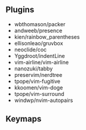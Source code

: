 ## Plugins
- wbthomason/packer
- andweeb/presence
- kien/rainbow_parentheses
- ellisonleao/gruvbox
- neoclide/coc
- Yggdroot/indentLine
- vim-airline/vim-airline
- nanozuki/tabby
- preservim/nerdtree
- tpope/vim-fugitive
- kkoomen/vim-doge
- tpope/vim-surround
- windwp/nvim-autopairs

## Keymaps

